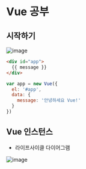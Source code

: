 # Vue 공부



## 시작하기

![image](https://user-images.githubusercontent.com/76837780/177941337-80861723-a939-46b5-a0f1-3537ad0f0efc.png)


```html
<div id="app">
  {{ message }}
</div>
```

```javascript
var app = new Vue({
  el: '#app',
  data: {
    message: '안녕하세요 Vue!'
  }
})
```

## Vue 인스턴스


- 라이프사이클 다이어그램

![image](https://user-images.githubusercontent.com/76837780/175900737-b23b9d8f-7589-4036-8c6c-1dd4263bc458.png)
